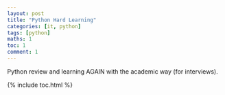 ```yaml
---
layout: post
title: "Python Hard Learning"
categories: [it, python]
tags: [python]
maths: 1
toc: 1
comment: 1
---
```


Python review and learning AGAIN with the academic way (for interviews).

{% include toc.html %}

